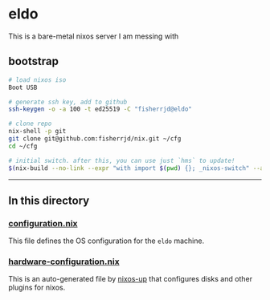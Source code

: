 # eldo

This is a bare-metal nixos server I am messing with 

## bootstrap

```bash
# load nixos iso
Boot USB 

# generate ssh key, add to github
ssh-keygen -o -a 100 -t ed25519 -C "fisherrjd@eldo"

# clone repo
nix-shell -p git
git clone git@github.com:fisherrjd/nix.git ~/cfg
cd ~/cfg

# initial switch. after this, you can use just `hms` to update!
$(nix-build --no-link --expr "with import $(pwd) {}; _nixos-switch" --argstr host "eldo")/bin/switch
```

---

## In this directory

### [configuration.nix](./configuration.nix)

This file defines the OS configuration for the `eldo` machine.

### [hardware-configuration.nix](./hardware-configuration.nix)

This is an auto-generated file by [nixos-up](https://github.com/samuela/nixos-up) that configures disks and other plugins for nixos.
